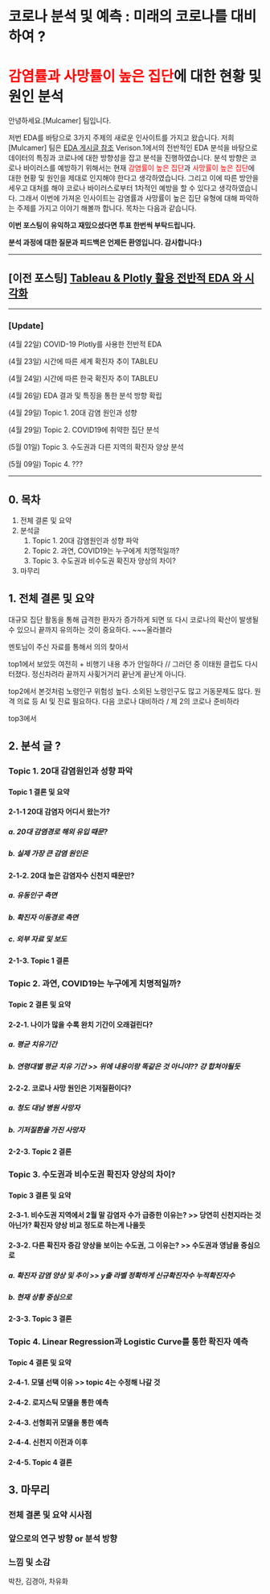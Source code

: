 # 코로나 분석 및 예측 : 미래의 코로나를 대비하여 ?

# <span style="color:red">감염률과 사망률이 높은 집단</span>에 대한 현황 및 원인 분석 

안녕하세요.[Mulcamer] 팀입니다. 

저번 EDA를 바탕으로 3가지 주제의 새로운 인사이트를 가지고 왔습니다. 
저희 [Mulcamer] 팀은 [EDA 게시글 참조](https://dacon.io/competitions/official/235590/codeshare/1032?page=1&dtype=recent) Verison.1에서의 전반적인 EDA 분석을 바탕으로 데이터의 특징과 코로나에 대한 방향성을 잡고 분석을 진행하였습니다. 분석 방향은 코로나 바이러스를 예방하기 위해서는 현재 <span style="color:red">감염률이 높은 집단</span>과 <span style="color:red">사망률이 높은 집단</span>에 대한 현황 및 원인을 제대로 인지해야 한다고 생각하였습니다. 그리고 이에 따른 방안을 세우고 대처를 해야 코로나 바이러스로부터 1차적인 예방을 할 수 있다고 생각하였습니다. 그래서 이번에 가져온 인사이트는 감염률과 사망률이 높은 집단 유형에 대해 파악하는 주제를 가지고 이야기 해볼까 합니다. 목차는 다음과 같습니다.

**이번 포스팅이 유익하고 재밌으셨다면 투표 한번씩 부탁드립니다.**

**분석 과정에 대한 질문과 피드백은 언제든 환영입니다. 감사합니다:)**

---

## [이전 포스팅] [Tableau & Plotly 활용 전반적 EDA 와 시각화](https://dacon.io/competitions/official/235590/codeshare/1032?page=1&dtype=recent)
---

### [Update]
(4월 22일) COVID-19 Plotly를 사용한 전반적 EDA

(4월 23일) 시간에 따른 세계 확진자 추이 TABLEU

(4월 24일) 시간에 따른 한국 확진자 추이 TABLEU

(4월 26일) EDA 결과 및 특징을 통한 분석 방향 확립

(4월 29일) Topic 1. 20대 감염 원인과 성향

(4월 29일) Topic 2. COVID19에 취약한 집단 분석

(5월 01일) Topic 3. 수도권과 다른 지역의 확진자 양상 분석

(5월 09일) Topic 4. ???

---

## 0. 목차

1. 전체 결론 및 요약
2. 분석글
   1. Topic 1. 20대 감염원인과 성향 파악
   2. Topic 2. 과연, COVID19는 누구에게 치명적일까?
   3. Topic 3. 수도권과 비수도권 확진자 양상의 차이?
3. 마무리

## 1. 전체 결론 및 요약

대규모 집단 활동을 통해 급격한 환자가 증가하게 되면 또 다시 코로나의 확산이 발생될 수 있으니 끝까지 유의하는 것이 중요하다. ~~~울라블라

멘토님이 주신 자료를 통해서  의의 찾아서

top1에서 보았듯 여전히  + 비행기 내용 추가 안일하다 // 그러던 중 이태원 클럽도 다시 터졌다.  정신차려라 끝까지 사횢거거리 끝난게 끝난게 아니다.

top2에서 본것처럼 노령인구 위험성 높다. 소외된 노령인구도 많고 거동문제도 많다. 원격 의료 등 AI 및 진료 필요하다. 다음 코로나 대비하라 / 제 2의 코로나 준비하라

top3에서 



## 2. 분석 글 ?

### Topic 1. 20대 감염원인과 성향 파악

#### Topic 1 결론 및 요약

#### 2-1-1 20대 감염자 어디서 왔는가?

##### a. 20대 감염경로 해외 유입 때문?

##### b. 실제 가장 큰 감염 원인은

#### 2-1-2. 20대 높은 감염자수 신천지 때문만?

##### a. 유동인구 측면

##### b. 확진자 이동경로 측면

##### c. 외부 자료 및 보도

#### 2-1-3. Topic 1 결론



### Topic 2. 과연, COVID19는 누구에게 치명적일까?

#### Topic 2 결론 및 요약

#### 2-2-1. 나이가 많을 수록 완치 기간이 오래걸린다?

##### a. 평균 치유기간

##### b. 연령대별 평균 치유 기간  >> 위에 내용이랑 똑같은 것 아니야?? 걍 합쳐야될듯

#### 2-2-2. 코로나 사망 원인은 기저질환이다?

##### a. 청도 대남 병원 사망자

##### b. 기저질환을 가진 사망자

#### 2-2-3. Topic 2 결론



### Topic 3. 수도권과 비수도권 확진자 양상의 차이?

#### Topic 3 결론 및 요약

#### 2-3-1. 비수도권 지역에서 2월 말 감염자 수가 급증한 이유는? >> 당연히 신천지라는 것 아닌가? 확진자 양상 비교 정도로 하는게 나을듯

#### 2-3-2. 다른 확진자 증감  양상을 보이는 수도권, 그 이유는? >>  수도권과 영남을 중심으로

##### a. 확진자 감염 양상 및 추이 >> y출 라벨 정확하게 신규확진자수 누적확진자수

##### b. 현재 상황 중심으로

#### 2-3-3. Topic 3 결론



### Topic 4. Linear Regression과 Logistic Curve를 통한 확진자 예측

#### Topic 4 결론 및 요약

#### 2-4-1. 모델 선택 이유 >> topic 4는 수정해 나갈 것

#### 2-4-2. 로지스틱 모델을 통한 예측

#### 2-4-3. 선형회귀 모델을 통한 예측

#### 2-4-4. 신천지 이전과 이후

#### 2-4-5. Topic 4 결론



## 3. 마무리

### 전체 결론 및 요약 시사점

### 앞으로의 연구 방향 or 분석 방향

### 느낌 및 소감

박찬, 김경아, 차유화

